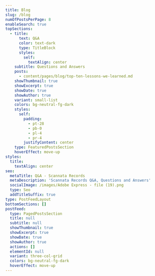 ```yaml
---
title: Blog
slug: /blog
numOfPostsPerPage: 8
enableSearch: true
topSections:
  - title:
      text: Q&A
      color: text-dark
      type: TitleBlock
      styles:
        self:
          textAlign: center
    subtitle: Questions and Answers
    posts:
      - content/pages/blog/top-ten-lessons-we-learned.md
    showThumbnail: true
    showExcerpt: true
    showDate: true
    showAuthor: true
    variant: small-list
    colors: bg-neutral-fg-dark
    styles:
      self:
        padding:
          - pt-28
          - pb-0
          - pl-4
          - pr-4
        justifyContent: center
    type: FeaturedPostsSection
    hoverEffect: move-up
styles:
  title:
    textAlign: center
seo:
  metaTitle: Q&A - Scannata Records
  metaDescription: 'Scannata Records Q&A, Questions and Answers'
  socialImage: /images/Adobe Express - file (19).png
  type: Seo
  addTitleSuffix: true
type: PostFeedLayout
bottomSections: []
postFeed:
  type: PagedPostsSection
  title: null
  subtitle: null
  showThumbnail: true
  showExcerpt: true
  showDate: true
  showAuthor: true
  actions: []
  elementId: null
  variant: three-col-grid
  colors: bg-neutral-fg-dark
  hoverEffect: move-up
---
```

